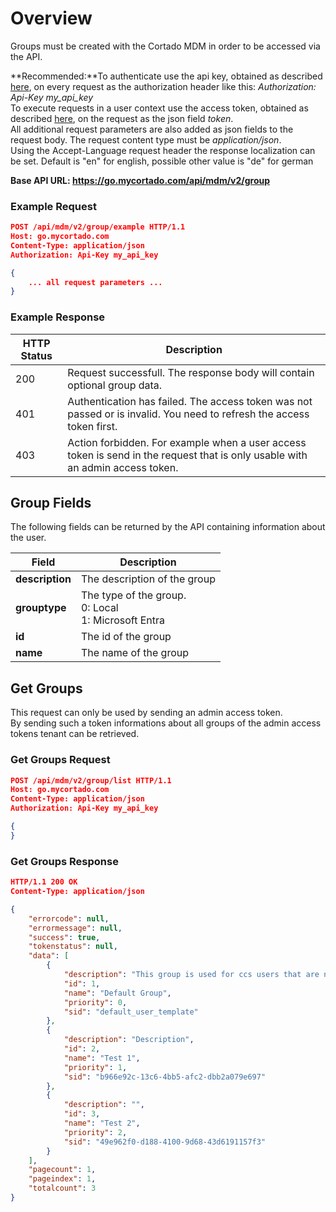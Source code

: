 # Overview
Groups must be created with the Cortado MDM in order to be accessed via the API. 

**Recommended:**To authenticate use the api key, obtained as described [here](auth.md), on every request as the authorization header like this: *Authorization: Api-Key my_api_key*<br>
To execute requests in a user context use the access token, obtained as described [here](auth.md), on the request as the json field *token*.<br>
All additional request parameters are also added as json fields to the request body. The request content type must be *application/json*.<br>
Using the Accept-Language request header the response localization can be set. Default is "en" for english, possible other value is "de" for german

**Base API URL: https://go.mycortado.com/api/mdm/v2/group**

### Example Request

```json
POST /api/mdm/v2/group/example HTTP/1.1
Host: go.mycortado.com
Content-Type: application/json
Authorization: Api-Key my_api_key

{
    ... all request parameters ...
}
```

### Example Response

| HTTP Status | Description |
| ------------ | ------------ |
| 200 | Request successfull. The response body will contain optional group data. |
| 401 | Authentication has failed. The access token was not passed or is invalid. You need to refresh the access token first. |
| 403 | Action forbidden. For example when a user access token is send in the request that is only usable with an admin access token. |

## Group Fields

The following fields can be returned by the API containing information about the user.

| Field | Description |
| ------------ | ------------ |
| **description** | The description of the group |
| **grouptype** | The type of the group.<br>0: Local<br>1: Microsoft Entra<br> |
| **id** | The id of the group |
| **name** | The name of the group |

## Get Groups
This request can only be used by sending an admin access token.<br>
By sending such a token informations about all groups of the admin access tokens tenant can be retrieved.

### Get Groups Request

```json
POST /api/mdm/v2/group/list HTTP/1.1
Host: go.mycortado.com
Content-Type: application/json
Authorization: Api-Key my_api_key

{
}
```

### Get Groups Response

```json
HTTP/1.1 200 OK
Content-Type: application/json

{
    "errorcode": null,
    "errormessage": null,
    "success": true,
    "tokenstatus": null,
    "data": [
        {
            "description": "This group is used for ccs users that are not in a managed active directory group.",
            "id": 1,
            "name": "Default Group",
            "priority": 0,
            "sid": "default_user_template"
        },
        {
            "description": "Description",
            "id": 2,
            "name": "Test 1",
            "priority": 1,
            "sid": "b966e92c-13c6-4bb5-afc2-dbb2a079e697"
        },
        {
            "description": "",
            "id": 3,
            "name": "Test 2",
            "priority": 2,
            "sid": "49e962f0-d188-4100-9d68-43d6191157f3"
        }
    ],
    "pagecount": 1,
    "pageindex": 1,
    "totalcount": 3
}
```